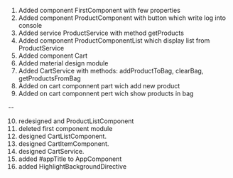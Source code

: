 1. Added component FirstComponent with few properties
2. Added component ProductComponent with button which write log into console
3. Added service ProductService with method getProducts
4. Added component ProductComponentList which display list from ProductService
5. Added component Cart
6. Added material design module
7. Added CartService with methods: addProductToBag, clearBag, getProductsFromBag
8. Added on cart componnent part wich add new product
9. Added on cart componnent pert wich show products in bag

--

10. redesigned and ProductListComponent
11. deleted first component module
12. designed CartListComponent.
13. designed СartItemComponent.
14. designed CartService.
15. added #appTitle to AppComponent 
16. added HighlightBackgroundDirective